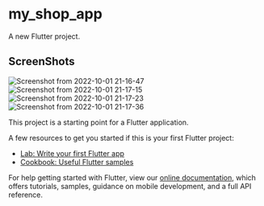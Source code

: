 # my_shop_app

A new Flutter project.

## ScreenShots
![Screenshot from 2022-10-01 21-16-47](https://user-images.githubusercontent.com/57985235/194778324-9105cae4-e8e6-426c-b24b-3d6466f8ac07.png)
![Screenshot from 2022-10-01 21-17-15](https://user-images.githubusercontent.com/57985235/194778409-33fb756c-c1de-4d97-ba7b-7f271bdb5f8c.png)
![Screenshot from 2022-10-01 21-17-23](https://user-images.githubusercontent.com/57985235/194778417-ed06a977-db15-4940-a933-7e4b669ffd64.png)
![Screenshot from 2022-10-01 21-17-36](https://user-images.githubusercontent.com/57985235/194778460-c464bf0e-ce37-4c23-90c1-0aa871df2006.png)

This project is a starting point for a Flutter application.

A few resources to get you started if this is your first Flutter project:

- [Lab: Write your first Flutter app](https://flutter.dev/docs/get-started/codelab)
- [Cookbook: Useful Flutter samples](https://flutter.dev/docs/cookbook)

For help getting started with Flutter, view our
[online documentation](https://flutter.dev/docs), which offers tutorials,
samples, guidance on mobile development, and a full API reference.
